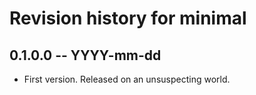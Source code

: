 # Revision history for minimal

## 0.1.0.0  -- YYYY-mm-dd

* First version. Released on an unsuspecting world.

